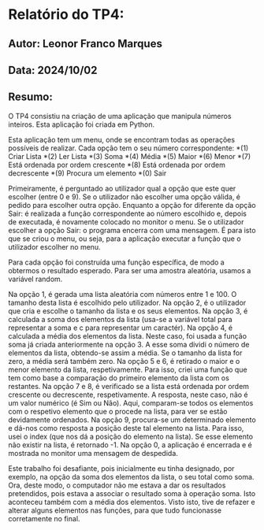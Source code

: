 # Relatório do TP4:

## Autor: Leonor Franco Marques
## Data: 2024/10/02

## Resumo:

O TP4 consistiu na criação de uma aplicação que manipula números inteiros. Esta aplicação foi criada em Python.

Esta aplicação tem um menu, onde se encontram todas as operações possíveis de realizar. Cada opção tem o seu número correspondente:
*(1) Criar Lista 
*(2) Ler Lista
*(3) Soma
*(4) Média
*(5) Maior
*(6) Menor
*(7) Está ordenada por ordem crescente
*(8) Está ordenada por ordem decrescente
*(9) Procura um elemento
*(0) Sair

Primeiramente, é perguntado ao utilizador qual a opção que este quer escolher (entre 0 e 9). Se o utilizador não escolher uma opção válida, é pedido para escolher outra opção. Enquanto a opção for diferente da opção Sair: é realizada a função correspondente ao número escolhido e, depois de executada, é novamente colocado no monitor o menu. Se o utilizador escolher a opção Sair: o programa encerra com uma mensagem. É para isto que se criou o menu, ou seja, para a aplicação executar a função que o utilizador escolher no menu.

Para cada opção foi construída uma função específica, de modo a obtermos o resultado esperado. Para ser uma amostra aleatória, usamos a variável random. 

Na opção 1, é gerada uma lista aleatória com números entre 1 e 100. O tamanho desta lista é escolhido pelo utilizador.
Na opção 2, é o utilizador que cria e escolhe o tamanho da lista e os seus elementos.
Na opção 3, é calculada a soma dos elementos da lista (usa-se a variável total para representar a soma e c para representar um caractér).
Na opção 4, é calculada a média dos elementos da lista. Neste caso, foi usada a função soma já criada anteriormente na opção 3. A esse soma dividi o número de elementos da lista, obtendo-se assim a média. Se o tamanho da lista for zero, a média será também zero.
Na opção 5 e 6, é retirado o maior e o menor elemento da lista, respetivamente. Para isso, criei uma função que tem como base a comparação do primeiro elemento da lista com os restantes.
Na opção 7 e 8, é verificado se a lista está ordenada por ordem crescente ou decrescente, respetivamente. A resposta, neste caso, não é um valor numérico (é Sim ou Não). Aqui, comparam-se todos os elementos com o respetivo elemento que o procede na lista, para ver se estão devidamente ordenados.
Na opção 9, procura-se um determinado elemento e dá-nos como resposta a posição deste tal elemento na lista. Para isso, usei o index (que nos dá a posição do elemento na lista). Se esse elemento não existir na lista, é retornado -1.
Na opção 0, a aplicação é encerrada e é mostrada no monitor uma mensagem de despedida.

Este trabalho foi desafiante, pois inicialmente eu tinha designado, por exemplo, na opção da soma dos elementos da lista, o seu total como soma. Ora, deste modo, o computador não me estava a dar os resultados pretendidos, pois estava a associar o resultado soma à operação soma. Isto aconteceu também com a média dos elementos. Visto isto, tive de refazer e alterar alguns elementos nas funções, para que tudo funcionasse corretamente no final.
